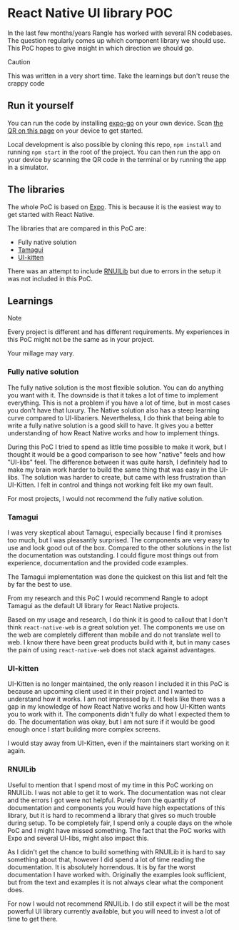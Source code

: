 # React Native UI library POC

In the last few months/years Rangle has worked with several RN codebases. The question regularly comes up which component library we should use. This PoC hopes to give insight in which direction we should go.

> [!CAUTION]
> This was written in a very short time. 
> Take the learnings but don't reuse the crappy code

## Run it yourself
You can run the code by installing [expo-go](https://expo.dev/go) on your own device. Scan [the QR on this page](https://snack.expo.dev/@tinyjim93/rn-ui-libs-poc) on your device to get started.

Local development is also possible by cloning this repo, `npm install`  and running `npm start` in the root of the project.
You can then run the app on your device by scanning the QR code in the terminal or by running the app in a simulator.

## The libraries
The whole PoC is based on [Expo](https://expo.dev/). This is because it is the easiest way to get started with React Native.

The libraries that are compared in this PoC are:
- Fully native solution
- [Tamagui](https://tamagui.dev/)
- [UI-kitten](https://akveo.github.io/react-native-ui-kitten/)

There was an attempt to include [RNUILib](https://wix.github.io/react-native-ui-lib/docs/getting-started/setup) but due to errors in the setup it was not included in this PoC.

## Learnings
> [!NOTE]
> Every project is different and has different requirements.
> My experiences in this PoC might not be the same as in your project.
> 
>
> Your millage may vary.

### Fully native solution
The fully native solution is the most flexible solution. You can do anything you want with it. The downside is that it takes a lot of time to implement everything. This is not a problem if you have a lot of time, but in most cases you don't have that luxury.
The Native solution also has a steep learning curve compared to UI-libariers.
Nevertheless, I do think that being able to write a fully native solution is a good skill to have. It gives you a better understanding of how React Native works and how to implement things.

During this PoC I tried to spend as little time possible to make it work, but I thought it would be a good comparison to see how "native" feels and how "UI-libs" feel. 
The difference between it was quite harsh, I definitely had to make my brain work harder to build the same thing that was easy in the UI-libs.
The solution was harder to create, but came with less frustration than UI-Kitten. I felt in control and things not working felt like my own fault.

For most projects, I would not recommend the fully native solution.

### Tamagui
I was very skeptical about Tamagui, especially because I find it promises too much, but I was pleasantly surprised. 
The components are very easy to use and look good out of the box. Compared to the other solutions in the list the documentation was outstanding. 
I could figure most things out from experience, documentation and the provided code examples.

The Tamagui implementation was done the quickest on this list and felt the by far the best to use. 

From my research and this PoC I would recommend Rangle to adopt Tamagui as the default UI library for React Native projects.

Based on my usage and research, I do think it is good to callout that I don't think `react-native-web` is a great solution yet. The components we use on the web are completely different than mobile and do not translate well to web. 
I know there have been great products build with it, but in many cases the pain of using `react-native-web` does not stack against advantages.

### UI-kitten
UI-Kitten is no longer maintained, the only reason I included it in this PoC is because an upcoming client used it in their project and I wanted to understand how it works.
I am not impressed by it. It feels like there was a gap in my knowledge of how React Native works and how UI-Kitten wants you to work with it. 
The components didn't fully do what I expected them to do. The documentation was okay, but I am not sure if it would be good enough once I start building more complex screens. 

I would stay away from UI-Kitten, even if the maintainers start working on it again. 

### RNUILib
Useful to mention that I spend most of my time in this PoC working on RNUILib. I was not able to get it to work. 
The documentation was not clear and the errors I got were not helpful. Purely from the quantity of documentation and components you would have high expectations of this library, but it is hard to recommend a library that gives so much trouble during setup.
To be completely fair, I spend only a couple days on the whole PoC and I might have missed something. The fact that the PoC works with Expo and several UI-libs, might also impact this.

As I didn't get the chance to build something with RNUILib it is hard to say something about that, however I did spend a lot of time reading the documentation. 
It is absolutely horrendous. It is by far the worst documentation I have worked with. Originally the examples look sufficient, but from the text and examples it is not always clear what the component does.

For now I would not recommend RNUILib. I do still expect it will be the most powerful UI library currently available, but you will need to invest a lot of time to get there. 
